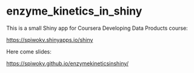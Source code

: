 # enzyme_kinetics_in_shiny

This is a small Shiny app for Coursera Developing Data Products course:

https://spiwokv.shinyapps.io/shiny

Here come slides:

https://spiwokv.github.io/enzymekineticsinshiny/
